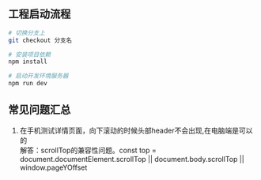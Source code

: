 

## 工程启动流程

``` bash
# 切换分支上
git checkout 分支名

# 安装项目依赖
npm install

# 启动开发环境服务器
npm run dev
```

## 常见问题汇总

1. 在手机测试详情页面，向下滚动的时候头部header不会出现,在电脑端是可以的  
解答：scrollTop的兼容性问题。const top = document.documentElement.scrollTop || document.body.scrollTop || window.pageYOffset



